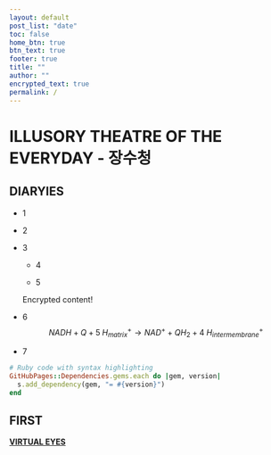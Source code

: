 ```yaml
---
layout: default
post_list: "date"
toc: false
home_btn: true
btn_text: true
footer: true
title: ""
author: ""
encrypted_text: true
permalink: /
---
```


#  ILLUSORY THEATRE OF THE EVERYDAY - 장수청 

##  DIARYIES
* 1
* 2
* 3
  * 4
  
  * 5
  <p class="encrypted" id="G7D+0370pNmixIP1j7teCg1jtm9XCdOWYFH61lcM0LYWlT0hB3rS9raIs=">Encrypted content!</p>
* 6
$$
NADH+Q+5\;H_{matrix}^{+}\rightarrow NAD^{+}+QH_{2}+4\;H_{intermembrane}^{+}\!
$$

* 7

```ruby
# Ruby code with syntax highlighting
GitHubPages::Dependencies.gems.each do |gem, version|
  s.add_dependency(gem, "= #{version}")
end
```
## FIRST

[**VIRTUAL EYES**](https://bigricedumpling.github.io/pp55/)

